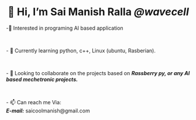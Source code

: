 
<center><h1>👋 Hi, I’m Sai Manish Ralla <b><i>@wavecell</b></i></h1></center>
<p>-👀  Interested in programing AI based application</p>
<br>
<p>- 🌱 Currently learning python, c++, Linux (ubuntu, Rasberian).</p>
<br>
<p>- 💞️ Looking to collaborate on the projects based on <i><b> Rassberry py, or any AI based mechetronic projects.</i></b></p> 
<br>
<p>- 📫 Can reach me Via:<br>
      <i><b>E-mail:</b></i> saicoolmanish@gmail.com</p>
<br>


<!---
Wavecel/Wavecel is a ✨ special ✨ repository because its `README.md` (this file) appears on your GitHub profile.
You can click the Preview link to take a look at your changes.
--->
